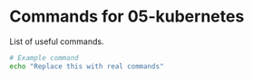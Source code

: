 # Commands for 05-kubernetes

List of useful commands.

```bash
# Example command
echo "Replace this with real commands"
```
